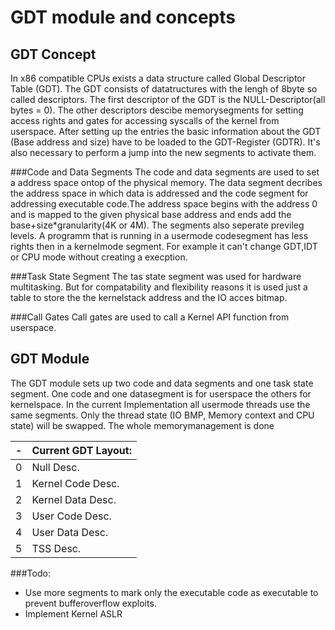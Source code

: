 GDT module and concepts
=======

GDT Concept
-----------
In x86 compatible CPUs exists a data structure called Global Descriptor Table (GDT).
The GDT consists of datatructures with the lengh of 8byte so called descriptors.
The first descriptor of the GDT is the NULL-Descriptor(all bytes = 0). The other descriptors
descibe memorysegments for setting access rights and gates for accessing syscalls of the kernel from 
userspace. After setting up the entries the basic information about the GDT (Base address and size)
have to be loaded to the GDT-Register (GDTR). It's also necessary to perform a jump into the new segments to activate them.

###Code and Data Segments
The code and data segments are used to set a address space ontop of the physical memory.
The data segment decribes the address space in which data is addressed and the code segment
for addressing executable code.The address space begins with the address 0 and is mapped to the given physical
base address and ends add the base+size*granularity(4K or 4M). The segments also seperate previleg levels.
A programm that is running in a usermode codesegment has less rights then in a kernelmode segment.
For example it can't change GDT,IDT or CPU mode without creating a execption. 

###Task State Segment
The tas state segment was used for hardware multitasking. But for compatability and flexibility reasons
it is used just a table to store the the kernelstack address and the IO acces bitmap. 

###Call Gates
Call gates are used to call a Kernel API function from userspace. 


GDT Module
-----------
The GDT module sets up two code and data segments and one task state segment.
One code and one datasegment is for userspace the others for kernelspace.
In the current Implementation all usermode threads use the same segments.
Only the thread state (IO BMP, Memory context and CPU state) will be swapped.
The whole memorymanagement is done 


|-|Current GDT Layout:|
|-|-------------------|
|0|     Null Desc.    |
|1| Kernel Code Desc. |
|2| Kernel Data Desc. |
|3|  User Code Desc.  |
|4|  User Data Desc.  |
|5|     TSS Desc.     |



###Todo:
- Use more segments to mark only the executable code as executable to prevent bufferoverflow exploits.
- Implement Kernel ASLR



